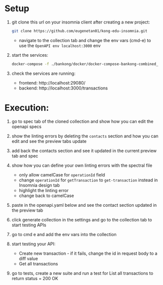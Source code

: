 # Setup
1. git clone this url on your insomnia client after creating a new project:

    ```bash
    git clone https://github.com/eugenetan01/kong-edu-insomnia.git
    ```

    - navigate to the collection tab and change the env vars (cmd-e) to use the `OpenAPI env localhost:3000` env

2. start the services:

    ```bash
    docker-compose -f ./bankong/docker/docker-compose-bankong-combined_local_portchange.yaml up -d
    ```

3. check the services are running:
    - frontend: http://localhost:29080/
    - backend: http://localhost:3000/transactions

# Execution:

1. go to spec tab of the cloned collection and show how you can edit the openapi specs

2. show the linting errors by deleting the `contacts` section and how you can edit and see the preview tabs update

3. add back the contacts section and see it updated in the current preview tab and spec

4. show how you can define your own linting errors with the spectral file
    - only allow camelCase for `operationId` field
    - change `operationId` for `getTransaction` to `get-transaction` instead in Insomnia design tab
    - highlight the linting error
    - change back to camelCase

5. paste in the openapi.yaml below and see the contact section updated in the preview tab

6. click generate collection in the settings and go to the collection tab to start testing APIs

7. go to cmd e and add the env vars into the collection

8. start testing your API:
    - Create new transaction - if it fails, change the id in request body to a diff value
    - Get all transactions

9. go to tests, create a new suite and run a test for List all transactions to return status = 200 OK
